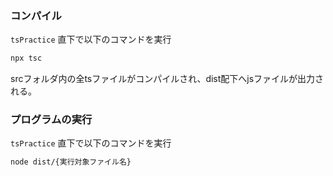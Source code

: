 ### コンパイル
`tsPractice` 直下で以下のコマンドを実行
```zsh
npx tsc
```
srcフォルダ内の全tsファイルがコンパイルされ、dist配下へjsファイルが出力される。

### プログラムの実行
`tsPractice` 直下で以下のコマンドを実行
```zsh
node dist/{実行対象ファイル名}
```